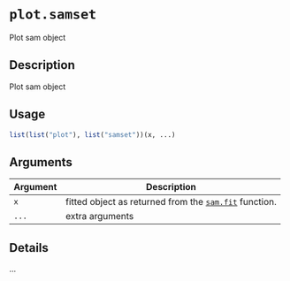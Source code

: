 # `plot.samset`

Plot sam object


## Description

Plot sam object


## Usage

```r
list(list("plot"), list("samset"))(x, ...)
```


## Arguments

Argument      |Description
------------- |----------------
`x`     |     fitted object as returned from the [`sam.fit`](#sam.fit) function.
`...`     |     extra arguments


## Details

...


